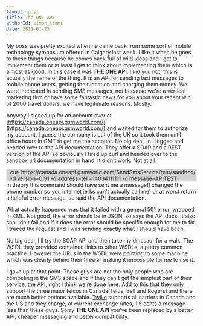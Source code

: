 ```yaml
---
layout: post
title: The ONE API
authorId: simon_timms
date: 2011-01-25
---
```


My boss was pretty excited when he came back from some sort of mobile technology symposium offered in Calgary last week. I like it when he goes to these things because he comes back full of wild ideas and I get to implement them or at least I get to think about implementing them which is almost as good. In this case it was **THE ONE API**. I kid you not, this is actually the name of the thing. It is an API for sending text messages to mobile phone users, getting their location and charging them money. We were interested in sending SMS messages, not because we're a vertical marketing firm or have some fantastic news for you about your recent win of 2000 travel dollars, we have legitimate reasons. Mostly.

Anyway I signed up for an account over at [https://canada.oneapi.gsmworld.com/](https://canada.oneapi.gsmworld.com/) and waited for them to authorize my account. I guess the company is out of the UK so it took them until office hours in GMT to get me the account. No big deal. In I logged and headed over to the API documentation. They offer a SOAP and a REST version of the API so obviously I fired up curl and headed over to the sandbox url documentation in hand. It didn't work. Not at all.

<div style="padding-left:10px;background-color:#d3d3d3;">curl https://canada.oneapi.gsmworld.com/SendSmsService/rest/sandbox/ -d version=0.91 -d address=tel:+14034111111 -d message=APITEST </div>In theory this command should have sent me a message(I changed the phone number so you internet jerks can't actually call me) or at worst return a helpful error message, so said the API documentation.

What actually happened was that it failed with a general 501 error, wrapped in XML. Not good, the error should be in JSON, so says the API docs. It also shouldn't fail and if it does the error should be specific enough for me to fix. I traced the request and I was sending exactly what I should have been.

No big deal, I'll try the SOAP API and then take my dinosaur for a walk. The WSDL they provided contained links to other WSDLs, a pretty common practice. However the URLs in the WSDL were pointing to some machine which was clearly behind their firewall making it impossible for me to use it.

I gave up at that point. These guys are not the only people who are competing in the SMS space and if they can't get the simplest part of their service, the API, right I think we're done here. Add to this that they only support the three major telcos in Canada(Telus, Bell and Rogers) and there are much better options available. [Twilio](http://www.twilio.com) supports all carriers in Canada and the US and they charge, at current exchange rates, 1.5 cents a message less than these guys. Sorry **THE ONE API** you've been replaced by a better API, cheaper messaging and better compatibility.



